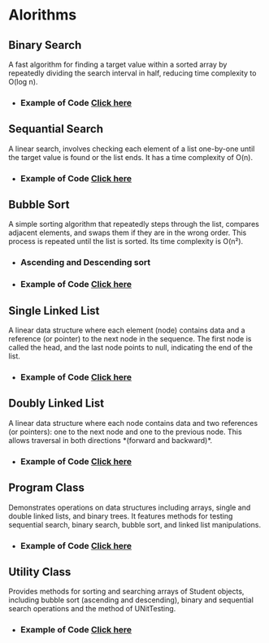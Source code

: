  
 

# Alorithms

<h2>Binary Search</h2>
A fast algorithm for finding a target value within a sorted array by repeatedly dividing the search interval in half, reducing time complexity to O(log n).


* ### Example of Code [Click here](https://github.com/ChungmanPARK12/DataStructure-and-Algorithm/tree/6de3939bafb2fb07649043b3f708fb4ea6d92d63/BinarySearch)

<h2>Sequantial Search</h2>
A linear search, involves checking each element of a list one-by-one until the target value is found or the list ends. It has a time complexity of O(n).


* ### Example of Code [Click here](https://github.com/ChungmanPARK12/DataStructure-and-Algorithm/tree/6de3939bafb2fb07649043b3f708fb4ea6d92d63/SequentialSearch)

<h2>Bubble Sort</h2>
A simple sorting algorithm that repeatedly steps through the list, compares adjacent elements, and swaps them if they are in the wrong order. This process is repeated until the list is sorted. Its time complexity is O(n²).

* ### Ascending and Descending sort 

* ### Example of Code [Click here](https://github.com/ChungmanPARK12/DataStructure-and-Algorithm/tree/6de3939bafb2fb07649043b3f708fb4ea6d92d63/BubbleSort)

 <h2>Single Linked List</h2>
A linear data structure where each element (node) contains data and a reference (or pointer) to the next node in the sequence. The first node is called the head, and the last node points to null, indicating the end of the list.

* ### Example of Code [Click here](https://github.com/ChungmanPARK12/DataStructure-and-Algorithm/tree/6de3939bafb2fb07649043b3f708fb4ea6d92d63/SingleLinkedList)

<h2>Doubly Linked List</h2>
A linear data structure where each node contains data and two references (or pointers): one to the next node and one to the previous node. This allows traversal in both directions *(forward and backward)*.

* ### Example of Code [Click here](https://github.com/ChungmanPARK12/DataStructure-and-Algorithm/tree/6de3939bafb2fb07649043b3f708fb4ea6d92d63/Student)

<h2>Program Class</h2>

Demonstrates operations on data structures including arrays, single and double linked lists, and binary trees. It features methods for testing sequential search, binary search, bubble sort, and linked list manipulations.

* ### Example of Code [Click here](https://github.com/ChungmanPARK12/DataStructure-and-Algorithm/tree/6de3939bafb2fb07649043b3f708fb4ea6d92d63/Program)

<h2>Utility Class</h2>

Provides methods for sorting and searching arrays of Student objects, including bubble sort (ascending and descending), binary and sequential search operations and the method of UNitTesting.

* ### Example of Code [Click here](https://github.com/ChungmanPARK12/DataStructure-and-Algorithm/tree/6de3939bafb2fb07649043b3f708fb4ea6d92d63/Utility)




